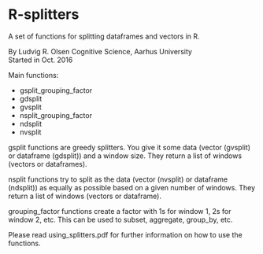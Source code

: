 # R-splitters

A set of functions for splitting dataframes and vectors in R.  

By Ludvig R. Olsen
Cognitive Science, Aarhus University  
Started in Oct. 2016  

Main functions:  
* gsplit_grouping_factor  
* gdsplit  
* gvsplit  
* nsplit_grouping_factor  
* ndsplit  
* nvsplit  
  
gsplit functions are greedy splitters. You give it some data (vector (gvsplit) or dataframe (gdsplit)) and a window size. They return a list of windows (vectors or dataframes).  

nsplit functions try to split as the data (vector (nvsplit) or dataframe (ndsplit)) as equally as possible based on a given number of windows. They return a list of windows (vectors or dataframe).  

grouping_factor functions create a factor with 1s for window 1, 2s for window 2, etc. This can be used to subset, aggregate, group_by, etc.  
  
Please read using_splitters.pdf for further information on how to use the functions.  

